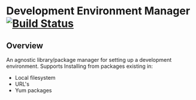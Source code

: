 # Development Environment Manager [![Build Status](https://travis-ci.org/nitehawck/dem.svg?branch=master)](https://travis-ci.org/nitehawck/dem)

## Overview
An agnostic library/package manager for setting up a development environment.
Supports Installing from packages existing in:
 - Local filesystem
 - URL's
 - Yum packages
